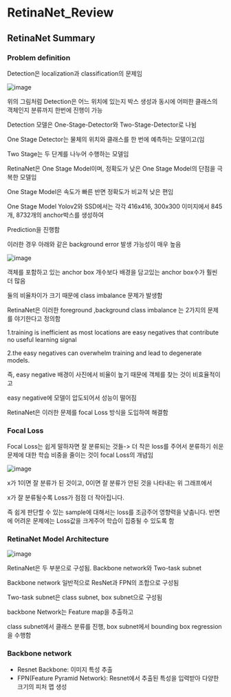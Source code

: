 # RetinaNet_Review

## RetinaNet Summary

### Problem definition

Detection은 localization과 classification의 문제임

![image](https://github.com/eumtaewon/RetinaNet_Review/assets/104436260/ac49227c-cb3a-429f-abe5-e53007ece5d8)

위의 그림처럼 Detection은 어느 위치에 있는지 박스 생성과 동시에 어떠한 클래스의 객체인지 분류까지 한번에 진행이 가능

Detection 모델은 One-Stage-Detector와 Two-Stage-Detector로 나뉨

One Stage Detector는 물체의 위치와 클래스를 한 번에 예측하는 모델이고(임

Two Stage는 두 단계를 나누어 수행하는 모델임

RetinaNet은 One Stage Model이며, 정확도가 낮은 One Stage Model의 단점을 극복한 모델임

One Stage Model은 속도가 빠른 반면 정확도가 비교적 낮은 편임

One Stage Model Yolov2와 SSD에서는 각각 416x416, 300x300 이미지에서 845개, 8732개의 anchor박스를 생성하여

Prediction을 진행함

이러한 경우 아래와 같은 background error 발생 가능성이 매우 높음

![image](https://github.com/eumtaewon/RetinaNet_Review/assets/104436260/66027f3d-df7d-4181-a3db-7fe2d3624587)

객체를 포함하고 있는 anchor box 개수보다 배경을 담고있는 anchor box수가 훨씬 더 많음

둘의 비율차이가 크기 때문에 class imbalance 문제가 발생함

RetinaNet은 이러한 foreground ,background class imbalance 는 2가지의 문제를 야기한다고 정의함
 
1.training is inefficient as most locations are easy negatives that contribute no useful learning signal

2.the easy negatives can overwhelm training and lead to degenerate models.

즉, easy negative 배경이 사진에서 비율이 높기 때문에 객체를 찾는 것이 비효율적이고 

easy negative에 모델이 압도되어서 성능이 떨어짐

RetinaNet은 이러한 문제를 focal Loss 방식을 도입하여 해결함

### Focal Loss

Focal Loss는 쉽게 말하자면 잘 분류되는 것들-> 더 작은 loss를 주어서 분류하기 쉬운 문제에 대한 학습 비중을 줄이는 것이 focal Loss의 개념임

![image](https://github.com/eumtaewon/RetinaNet_Review/assets/104436260/4459ab2a-6e40-4d5d-a7e6-4a5afd244f7a)

x가 1이면 잘 분류가 된 것이고, 0이면 잘 분류가 안된 것을 나타내는 위 그래프에서

x가 잘 분류될수록 Loss가 점점 더 작아집니다.

즉 쉽게 판단할 수 있는 sample에 대해서는 loss를 조금주어 영향력을 낮춥니다. 반면에 어려운 문제에는 Loss값을 크게주어 학습이 집중될 수 있도록 함

### RetinaNet Model Architecture

![image](https://github.com/eumtaewon/RetinaNet_Review/assets/104436260/9d4cdbd5-b1ac-4402-8dfd-ac73f57a22fe)

RetinaNet은 두 부분으로 구성됨. Backbone network와 Two-task subnet

Backbone network 일반적으로 ResNet과 FPN의 조합으로 구성됨

Two-task subnet은 class subnet, box subnet으로 구성됨

backbone Network는 Feature map을 추출하고

class subnet에서 클래스 분류를 진행, box subnet에서 bounding box regression을 수행함

### Backbone network

- Resnet Backbone: 이미지 특성 추출
- FPN(Feature Pyramid Network): Resnet에서 추출된 특성을 입력받아 다양한 크기의 피처 맵 생성


